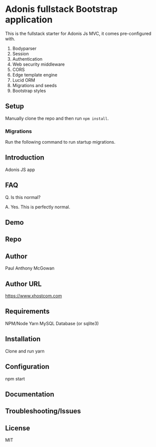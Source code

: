 # Adonis fullstack Bootstrap application

This is the fullstack starter for Adonis Js MVC, it comes pre-configured with.

1. Bodyparser
2. Session
3. Authentication
4. Web security middleware
5. CORS
6. Edge template engine
7. Lucid ORM
8. Migrations and seeds
9. Bootstrap styles

## Setup

Manually clone the repo and then run `npm install`.

### Migrations

Run the following command to run startup migrations.

## Introduction

Adonis JS app

## FAQ

Q. Is this normal?

A. Yes. This is perfectly normal.

## Demo

## Repo

## Author

Paul Anthony  McGowan

## Author URL

https://www.xhostcom.com

## Requirements

NPM/Node
 Yarn
 MySQL Database (or sqlite3)

## Installation

Clone and run yarn

## Configuration

npm start

## Documentation

## Troubleshooting/Issues

## License

MIT
